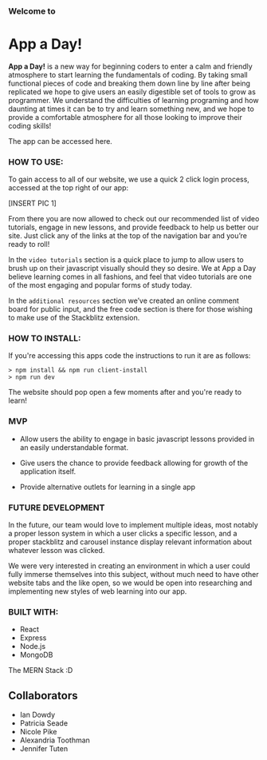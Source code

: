### Welcome to
# **App a Day!**

**App a Day!** is a new way for beginning coders to enter a calm and friendly atmosphere to start learning the fundamentals of coding. By taking small functional pieces of code and breaking them down line by line after being replicated we hope to give users an easily digestible set of tools to grow as programmer. We understand the difficulties of learning programing and how daunting at times it can be to try and learn something new, and we hope to provide a comfortable atmosphere for all those looking to improve their coding skills!

The app can be accessed here.

### HOW TO USE:

To gain access to all of our website, we use a quick 2 click login process, accessed at the top right of our app:

[INSERT PIC 1]

From there you are now allowed to check out our recommended list of video tutorials, engage in new lessons, and provide feedback to help us better our site. Just click any of the links at the top of the navigation bar and you’re ready to roll!

In the `video tutorials` section is a quick place to jump to allow users to brush up on their javascript visually should they so desire. We at App a Day believe learning comes in all fashions, and feel that video tutorials are one of the most engaging and popular forms of study today.

In the `additional resources` section we’ve created an online comment board for public input, and the free code section is there for those wishing to make use of the Stackblitz extension.

### HOW TO INSTALL:

If you're accessing this apps code the instructions to run it are as follows:
    
    > npm install && npm run client-install
    > npm run dev
   
   The website should pop open a few moments after and you're ready to learn!

### MVP

- Allow users the ability to engage in basic javascript lessons provided in an easily understandable format.

- Give users the chance to provide feedback allowing for growth of the application itself.

- Provide alternative outlets for learning in a single app

### FUTURE DEVELOPMENT

In the future, our team would love to implement multiple ideas, most notably a proper lesson system in which a user clicks a specific lesson, and a proper stackblitz and carousel instance display relevant information about whatever lesson was clicked.

We were very interested in creating an environment in which a user could fully immerse themselves into this subject, without much need to have other website tabs and the like open, so we would be open into researching and implementing new styles of web learning into our app.

### BUILT WITH:

- React
- Express
- Node.js
- MongoDB

The MERN Stack :D

## Collaborators 
- Ian Dowdy
- Patricia Seade
- Nicole Pike
- Alexandria Toothman
- Jennifer Tuten

